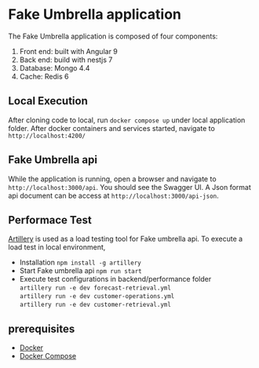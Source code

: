 # Fake Umbrella application

The Fake Umbrella application is composed of four components:
<ol>
<li>Front end: built with Angular 9 </li>
<li>Back end: build with nestjs 7</li>
<li>Database: Mongo 4.4</li>
<li>Cache: Redis 6 </li>
</ol>

## Local Execution

After cloning code to local, run `docker compose up` under local application folder. After docker containers and services started, navigate to `http://localhost:4200/`

## Fake Umbrella api
While the application is running, open a browser and navigate to `http://localhost:3000/api`. You should see the Swagger UI. A Json format api document can be access at `http://localhost:3000/api-json`.

## Performace Test
[Artillery](https://artillery.io/) is used as a load testing tool for Fake umbrella api. To execute a load test in local environment, 
- Installation `npm install -g artillery`
- Start Fake umbrella api `npm run start`
- Execute test configurations in backend/performance folder
  <br/>`artillery run -e dev forecast-retrieval.yml`
  <br/>`artillery run -e dev customer-operations.yml`
  <br/>`artillery run -e dev customer-retrieval.yml`

## prerequisites

- [Docker](https://docs.docker.com/get-docker/)
- [Docker Compose](https://docs.docker.com/compose/install/)
